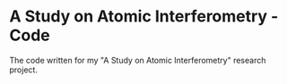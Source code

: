 # A Study on Atomic Interferometry - Code
The code written for my "A Study on Atomic Interferometry" research project.